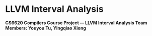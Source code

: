 LLVM Interval Analysis
=========
**CS6620 Compilers Course Project -- LLVM Interval Analysis
Team Members: Youyou Tu, Yingqiao Xiong**